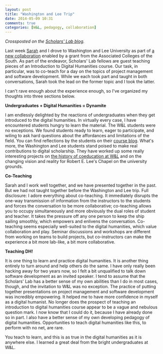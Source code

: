 ```yaml
---
layout: post
title: "Washington and Lee Trip"
date: 2014-05-09 10:31
comments: true
categories: [W&L, pedagogy, collaboration]
---
```


<em>Crossposted on the <a href="http://scholarslab.org/uncategorized/washington-and-lee-trip/">Scholars' Lab blog</a>.</em>

Last week <a href="http://scholarslab.org/people/sarah-storti/">Sarah</a> and I drove to Washington and Lee University as part of <a href="https://web.archive.org/web/20180405222043/http://www.academiccommons.org/2014/07/24/launching-the-digital-humanities-movement-at-washington-and-lee-university-a-case-study/">a new collaboration</a> enabled by a grant from the Associated Colleges of the South. As part of the endeavor, Scholars' Lab fellows are guest teaching pieces of an Introduction to Digital Humanities course. Our task, in particular, was to co-teach for a day on the topics of project management and software development. While we each took part and taught in both conversations, Sarah took the lead on the former topic and I took the latter.

I can't rave enough about the experience enough, so I've organized my thoughts into three sections below.

**Undergraduates + Digital Humanities = Dynamite**

I am endlessly delighted by the reactions of undergraduates when they get introduced to the digital humanities. In virtually every case, I have encountered students hungry to learn the material. The W&L students were no exceptions. We found students ready to learn, eager to participate, and wiling to ask hard questions about the affordances and limitations of the field. You can find reflections by the students on their <a href="https://dhintro.academic.wlu.edu/">course blog</a>. What's more, the Washington and Lee students stand poised to make real contributions to digital scholarship. They have worked up some really interesting projects on <a href="http://beyondbowties.academic.wlu.edu/">the history of coeducation at W&L</a> and on the changing vision and reality for Robert E. Lee's Chapel on the university grounds.

**Co-Teaching**

Sarah and I work well together, and we have presented together in the past. But we had not taught together before the Washington and Lee trip. Full disclosure: I adore everything about co-teaching. It immediately disrupts the one-way transmission of information from the instructors to the students and forces the conversation to be more collaborative; co-teaching allows you to occupy simultaneously and more obviously the dual roles of student and teacher. It takes the pressure off any one person to keep the ship sailing smoothly, which empowers and enlivens the conversation. Co-teaching seems especially well-suited to the digital humanities, which value collaboration and play. Seminar discussions and workshops are different from working on teams to build projects, but co-instructors can make the experience a bit more lab-like, a bit more collaborative.

**Teaching DH!**

It is one thing to learn and practice digital humanities. It is another thing entirely to turn around and help others do the same. I have only really been hacking away for two years now, so I felt a bit unqualified to talk down software development as an invited speaker. I tend to assume that the Scholars' Lab has a better sense of my own abilities than I do in most cases, though, and the invitation to W&L was no exception. The practice of putting together presentations on project management and software development was incredibly empowering. It helped me to have more confidence in myself as a digital humanist. No longer does the prospect of teaching an introduction to digital humanities course appear to be a vague and nebulous question mark. I now know that I could do it, because I have already done so in part. I also have a better sense of my own developing pedagogy of digital humanities. Opportunities to teach digital humanities like this, to perform with no net, are rare.

You teach to learn, and this is as true in the digital humanities as it is anywhere else. I learned a great deal from the bright undergraduates at W&L.
